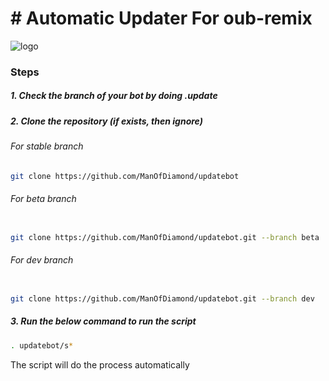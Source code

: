 # # Automatic Updater For oub-remix 


![logo](https://telegra.ph/file/67e5ed14bed07a529e7aa.jpg)



### Steps

##### 1. Check the branch of your bot by doing .update

##### 2. Clone the repository (if exists, then ignore)

###### For stable branch

```bash
git clone https://github.com/ManOfDiamond/updatebot
```

###### For beta branch
```bash

git clone https://github.com/ManOfDiamond/updatebot.git --branch beta

```

###### For dev branch

```bash

git clone https://github.com/ManOfDiamond/updatebot.git --branch dev

```

##### 3. Run the below command to run the script

```bash
. updatebot/s*
```

The script will do the process automatically

